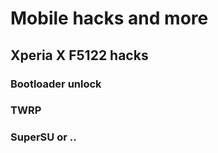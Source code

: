 # Mobile hacks and more


## Xperia X F5122 hacks

### Bootloader unlock

### TWRP 

### SuperSU or .. 



